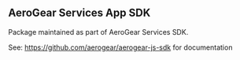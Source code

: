## AeroGear Services App SDK

Package maintained as part of AeroGear Services SDK.

See: https://github.com/aerogear/aerogear-js-sdk for documentation
